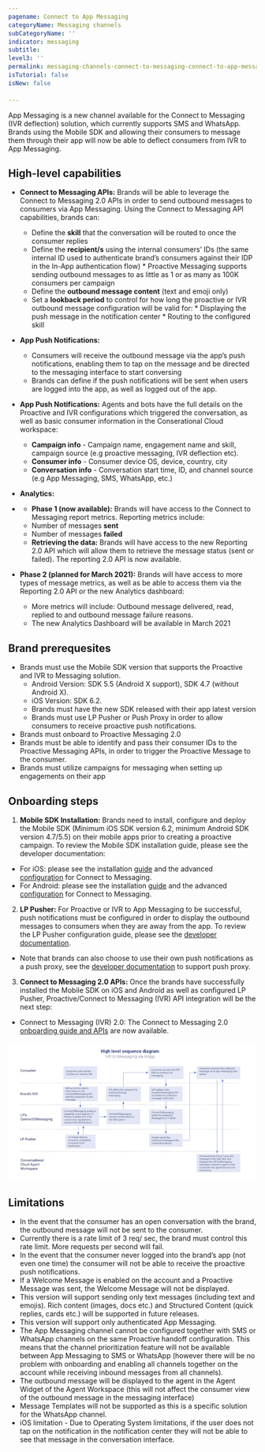 ```yaml
---
pagename: Connect to App Messaging 
categoryName: Messaging channels
subCategoryName: ''
indicator: messaging
subtitle: 
level3: ''
permalink: messaging-channels-connect-to-messaging-connect-to-app-messaging.html
isTutorial: false
isNew: false

---
```


App Messaging is a new channel available for the Connect to Messaging (IVR deflection) solution, which currently supports SMS and WhatsApp. Brands using the Mobile SDK and allowing their consumers to message them through their app will now be able to deflect consumers from IVR to App Messaging.

## High-level capabilities

* **Connect to Messaging APIs:** Brands will be able to leverage the Connect to Messaging 2.0 APIs in order to send outbound messages to consumers via App Messaging. Using the Connect to Messaging API capabilities, brands can:
  * Define the **skill** that the conversation will be routed to once the consumer replies
  * Define the **recipient/s** using the internal consumers’ IDs (the same internal ID used to authenticate brand’s consumers against their IDP in the In-App authentication flow)
        * Proactive Messaging supports sending outbound messages to as little as 1 or as many as 100K consumers per campaign   
  * Define the **outbound message content** (text and emoji only)
  * Set a **lookback period** to control for how long the proactive or IVR outbound message configuration will be valid for:
        * Displaying the push message in the notification center
        * Routing to the configured skill     

* **App Push Notifications:** 
  * Consumers will receive the outbound message via the app’s push notifications, enabling them to tap on the message and be directed to the messaging interface to start conversing 
  * Brands can define if the push notifications will be sent when users are logged into the app, as well as logged out of the app. 

* **App Push Notifications:** Agents and bots have the full details on the Proactive and IVR configurations which triggered the conversation, as well as basic consumer information in the Conserational Cloud workspace: 
  * **Campaign info** - Campaign name, engagement name and skill, campaign source (e.g proactive messaging, IVR deflection etc).
  * **Consumer info** - Consumer device OS, device, country, city
  * **Conversation info** - Conversation start time, ID, and channel source (e.g App Messaging, SMS, WhatsApp, etc.)

* **Analytics:** 
 * * **Phase 1 (now available):** Brands will have access to the Connect to Messaging report metrics. Reporting metrics include: 
   * Number of messages **sent**
   * Number of messages **failed**
   * **Retrieving the data:** Brands will have access to the new Reporting 2.0 API which will allow them to retrieve the message status (sent or failed). The reporting 2.0 API is now available. 
 * **Phase 2 (planned for March 2021):** Brands will have access to more types of message metrics, as well as be able to access them via the Reporting 2.0 API or the new Analytics dashboard:
   * More metrics will include: Outbound message delivered, read, replied to and outbound message failure reasons. 
   * The new Analytics Dashboard will be available in March 2021 

## Brand prerequesites 

* Brands must use the Mobile SDK version that supports the Proactive and IVR to Messaging solution.
    * Android Version: SDK 5.5 (Android X support), SDK 4.7 (without Android X).
    * iOS Version: SDK 6.2.
    * Brands must have the new SDK released with their app latest version 
    * Brands must use LP Pusher or Push Proxy in order to allow consumers to receive proactive push notifications.
* Brands must onboard to Proactive Messaging 2.0 
* Brands must be able to identify and pass their consumer IDs to the Proactive Messaging APIs, in order to trigger the Proactive Message to the consumer. 
* Brands must utilize campaigns for messaging when setting up engagements on their app

## Onboarding steps

1. **Mobile SDK Installation:** Brands need to install, configure and deploy the Mobile SDK (Minimum iOS SDK version 6.2, minimum Android SDK version 4.7/5.5) on their mobile apps prior to creating a proactive campaign. To review the Mobile SDK installation guide, please see the developer documentation:
  * For iOS: please see the installation [guide](https://developers.liveperson.com/mobile-app-messaging-sdk-for-ios-overview.html) and the advanced [configuration](https://developers.liveperson.com/mobile-app-messaging-sdk-for-ios-advanced-features-proactive-and-ivr-deflection-to-app-messaging.html) for Connect to Messaging. 
  * For Android: please see the installation [guide](https://developers.liveperson.com/mobile-app-messaging-sdk-for-android-overview.html) and the advanced [configuration](https://developers.liveperson.com/mobile-app-messaging-sdk-for-android-advanced-features-proactive-and-ivr-deflection-to-app-messaging.html) for Connect to Messaging. 

2. **LP Pusher:** For Proactive or IVR to App Messaging to be successful, push notifications must be configured in order to display the outbound messages to consumers when they are away from the app. To review the LP Pusher configuration guide, please see the [developer documentation](https://developers.liveperson.com/push-notification-service-overview.html). 
  * Note that brands can also choose to use their own push notifications as a push proxy, see the [developer documentation](https://developers.liveperson.com/push-notification-service-overview.html) to support push proxy. 

3. **Connect to Messaging 2.0 APIs:** Once the brands have successfully installed the Mobile SDK on iOS and Android as well as configured LP Pusher, Proactive/Connect to Messaging (IVR) API integration will be the next step:
  * Connect to Messaging (IVR) 2.0: The Connect to Messaging 2.0 [onboarding guide and APIs](messaging-channels-connect-to-messaging-user-guide.html) are now available. 

![](img/ivr-to-app-messaging-1.png)

## Limitations 

* In the event that the consumer has an open conversation with the brand, the outbound message will not be sent to the consumer.
* Currently there is a rate limit of 3 req/ sec, the brand must control this rate limit. More requests per second will fail. 
* In the event that the consumer never logged into the brand’s app (not even one time) the consumer will not be able to receive the proactive push notifications.
* If a Welcome Message is enabled on the account and a Proactive Message was sent, the Welcome Message will not be displayed. 
* This version will support sending only text messages (including text and emojis). Rich content (images, docs etc.) and Structured Content (quick replies, cards etc.) will be supported in future releases.
* This version will support only authenticated App Messaging. 
* The App Messaging channel cannot be configured together with SMS or WhatsApp channels on the same Proactive handoff configuration. This means that the channel prioritization feature will not be available between App Messaging to SMS or WhatsApp (however there will be no problem with onboarding and enabling all channels together on the account while receiving inbound messages from all channels).   
* The outbound message will be displayed to the agent in the Agent Widget of the Agent Workspace (this will not affect the consumer view of the outbound message in the messaging interface)
* Message Templates will not be supported as this is a specific solution for the WhatsApp channel. 
* iOS limitation - Due to Operating System limitations, if the user does not tap on the notification in the notification center they  will not be able to see that message in the conversation interface.  
